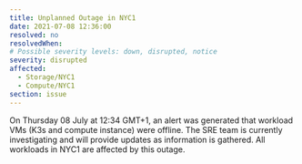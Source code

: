 ```yaml
---
title: Unplanned Outage in NYC1
date: 2021-07-08 12:36:00
resolved: no
resolvedWhen:
# Possible severity levels: down, disrupted, notice
severity: disrupted
affected:
  - Storage/NYC1
  - Compute/NYC1
section: issue
---
```

On Thursday 08 July at 12:34 GMT+1, an alert was generated that workload VMs (K3s and compute instance) were offline. The SRE team is currently
investigating and will provide updates as information is gathered. All workloads in NYC1 are affected by this outage. 
